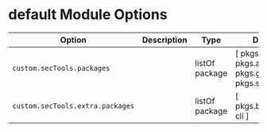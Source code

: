 # default Module Options

| Option | Description | Type | Default |
|--------|-------------|------|---------|
| `custom.secTools.packages` |  | listOf package| [ pkgs.cfssl pkgs.age pkgs.gnupg24 pkgs.sops ] |
| `custom.secTools.extra.packages` |  | listOf package| [ pkgs.bitwarden-cli ] |
